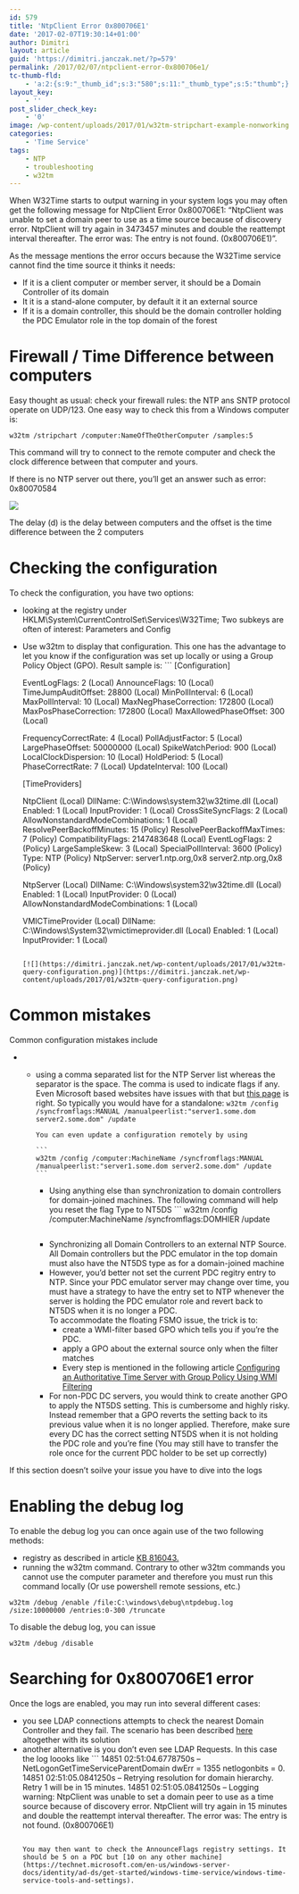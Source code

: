```yaml
---
id: 579
title: 'NtpClient Error 0x800706E1'
date: '2017-02-07T19:30:14+01:00'
author: Dimitri
layout: article
guid: 'https://dimitri.janczak.net/?p=579'
permalink: /2017/02/07/ntpclient-error-0x800706e1/
tc-thumb-fld:
    - 'a:2:{s:9:"_thumb_id";s:3:"580";s:11:"_thumb_type";s:5:"thumb";}'
layout_key:
    - ''
post_slider_check_key:
    - '0'
image: /wp-content/uploads/2017/01/w32tm-stripchart-example-nonworking.png
categories:
    - 'Time Service'
tags:
    - NTP
    - troubleshooting
    - w32tm
---
```


When W32Time starts to output warning in your system logs you may often get the following message for NtpClient Error 0x800706E1: “NtpClient was unable to set a domain peer to use as a time source because of discovery error. NtpClient will try again in 3473457 minutes and double the reattempt interval thereafter. The error was: The entry is not found. (0x800706E1)”.

As the message mentions the error occurs because the W32Time service cannot find the time source it thinks it needs:

- If it is a client computer or member server, it should be a Domain Controller of its domain
- It it is a stand-alone computer, by default it it an external source
- If it is a domain controller, this should be the domain controller holding the PDC Emulator role in the top domain of the forest

# Firewall / Time Difference between computers

Easy thought as usual: check your firewall rules: the NTP ans SNTP protocol operate on UDP/123. One easy way to check this from a Windows computer is:

```
w32tm /stripchart /computer:NameOfTheOtherComputer /samples:5
```

This command will try to connect to the remote computer and check the clock difference between that computer and yours.

If there is no NTP server out there, you’ll get an answer such as error: 0x80070584

[![](https://dimitri.janczak.net/wp-content/uploads/2017/01/w32tm-stripchart-example-nonworking.png)](https://dimitri.janczak.net/wp-content/uploads/2017/01/w32tm-stripchart-example-nonworking.png)

The delay (d) is the delay between computers and the offset is the time difference between the 2 computers

# Checking the configuration

To check the configuration, you have two options:

- looking at the registry under HKLM\\System\\CurrentControlSet\\Services\\W32Time; Two subkeys are often of interest: Parameters and Config
- Use w32tm to display that configuration. This one has the advantage to let you know if the configuration was set up locally or using a Group Policy Object (GPO). Result sample is: ```
    [Configuration]
    
    EventLogFlags: 2 (Local)
    AnnounceFlags: 10 (Local)
    TimeJumpAuditOffset: 28800 (Local)
    MinPollInterval: 6 (Local)
    MaxPollInterval: 10 (Local)
    MaxNegPhaseCorrection: 172800 (Local)
    MaxPosPhaseCorrection: 172800 (Local)
    MaxAllowedPhaseOffset: 300 (Local)
    
    FrequencyCorrectRate: 4 (Local)
    PollAdjustFactor: 5 (Local)
    LargePhaseOffset: 50000000 (Local)
    SpikeWatchPeriod: 900 (Local)
    LocalClockDispersion: 10 (Local)
    HoldPeriod: 5 (Local)
    PhaseCorrectRate: 7 (Local)
    UpdateInterval: 100 (Local)
    
    [TimeProviders]
    
    NtpClient (Local)
    DllName: C:\Windows\system32\w32time.dll (Local)
    Enabled: 1 (Local)
    InputProvider: 1 (Local)
    CrossSiteSyncFlags: 2 (Local)
    AllowNonstandardModeCombinations: 1 (Local)
    ResolvePeerBackoffMinutes: 15 (Policy)
    ResolvePeerBackoffMaxTimes: 7 (Policy)
    CompatibilityFlags: 2147483648 (Local)
    EventLogFlags: 2 (Policy)
    LargeSampleSkew: 3 (Local)
    SpecialPollInterval: 3600 (Policy)
    Type: NTP (Policy)
    NtpServer: server1.ntp.org,0x8 server2.ntp.org,0x8 (Policy)
    
    NtpServer (Local)
    DllName: C:\Windows\system32\w32time.dll (Local)
    Enabled: 1 (Local)
    InputProvider: 0 (Local)
    AllowNonstandardModeCombinations: 1 (Local)
    
    VMICTimeProvider (Local)
    DllName: C:\Windows\System32\vmictimeprovider.dll (Local)
    Enabled: 1 (Local)
    InputProvider: 1 (Local)
    ```
    
    [![](https://dimitri.janczak.net/wp-content/uploads/2017/01/w32tm-query-configuration.png)](https://dimitri.janczak.net/wp-content/uploads/2017/01/w32tm-query-configuration.png)

# Common mistakes

Common configuration mistakes include

- - using a comma separated list for the NTP Server list whereas the separator is the space. The comma is used to indicate flags if any. Even Microsoft based websites have issues with that but [this page](https://blogs.msdn.microsoft.com/w32time/2008/02/26/configuring-the-time-service-ntpserver-and-specialpollinterval/) is right. So typically you would have for a standalone: ```
        w32tm /config /syncfromflags:MANUAL /manualpeerlist:"server1.some.dom server2.some.dom" /update
        ```
        
        You can even update a configuration remotely by using
        
        ```
        w32tm /config /computer:MachineName /syncfromflags:MANUAL /manualpeerlist:"server1.some.dom server2.some.dom" /update
        ```
    - Using anything else than synchronization to domain controllers for domain-joined machines. The following command will help you reset the flag Type to NT5DS ```
        w32tm /config /computer:MachineName /syncfromflags:DOMHIER /update
        ```
    - Synchronizing all Domain Controllers to an external NTP Source. All Domain controllers but the PDC emulator in the top domain must also have the NT5DS type as for a domain-joined machine
    - However, you’d better not set the current PDC regitry entry to NTP. Since your PDC emulator server may change over time, you must have a strategy to have the entry set to NTP whenever the server is holding the PDC emulator role and revert back to NT5DS when it is no longer a PDC.  
        To accommodate the floating FSMO issue, the trick is to: 
        - create a WMI-filter based GPO which tells you if you’re the PDC.
        - apply a GPO about the external source only when the filter matches
        - Every step is mentioned in the following article [Configuring an Authoritative Time Server with Group Policy Using WMI Filtering](https://blogs.technet.microsoft.com/askds/2008/11/13/configuring-an-authoritative-time-server-with-group-policy-using-wmi-filtering/)
    - For non-PDC DC servers, you would think to create another GPO to apply the NT5DS setting. This is cumbersome and highly risky. Instead remember that a GPO reverts the setting back to its previous value when it is no longer applied. Therefore, make sure every DC has the correct setting NT5DS when it is not holding the PDC role and you’re fine (You may still have to transfer the role once for the current PDC holder to be set up correctly)

If this section doesn’t soilve your issue you have to dive into the logs

# Enabling the debug log

To enable the debug log you can once again use of the two following methods:

- registry as described in article [KB 816043.](https://support.microsoft.com/en-us/help/816043/how-to-turn-on-debug-logging-in-the-windows-time-service)
- running the w32tm command. Contrary to other w32tm commands you cannot use the computer parameter and therefore you must run this command locally (Or use powershell remote sessions, etc.)

```
w32tm /debug /enable /file:C:\windows\debug\ntpdebug.log /size:10000000 /entries:0-300 /truncate
```

To disable the debug log, you can issue

```
w32tm /debug /disable
```

# Searching for 0x800706E1 error

Once the logs are enabled, you may run into several different cases:

- you see LDAP connections attempts to check the nearest Domain Controller and they fail. The scenario has been described [here](http://www.cbfive.com/why-are-some-dcs-able-to-sync-time-with-the-pdce-and-not-others/) altogether with its solution
- another alternative is you don’t even see LDAP Requests. In this case the log loooks like ```
    14851 02:51:04.6778750s – NetLogonGetTimeServiceParentDomain dwErr = 1355 netlogonbits = 0.
    14851 02:51:05.0841250s – Retrying resolution for domain hierarchy. Retry 1 will be in 15 minutes. 
    14851 02:51:05.0841250s – Logging warning: NtpClient was unable to set a domain peer to use as a time source because of discovery error. NtpClient will try again in 15 minutes and double the reattempt interval thereafter. The error was: The entry is not found. (0x800706E1)
    ```
    
    You may then want to check the AnnounceFlags registry settings. It should be 5 on a PDC but [10 on any other machine](https://technet.microsoft.com/en-us/windows-server-docs/identity/ad-ds/get-started/windows-time-service/windows-time-service-tools-and-settings).